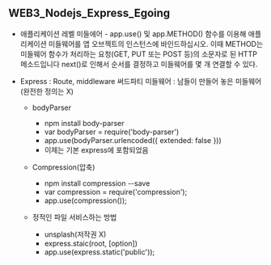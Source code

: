 ## WEB3_Nodejs_Express_Egoing

- 애플리케이션 레벨 미들에어 
        - app.use() 및 app.METHOD() 함수를 이용해 애플리케이션 미들웨어를 앱 오브젝트의 인스턴스에 바인드하십시오. 이때 METHOD는 미들웨어 함수가 처리하는 요청(GET, PUT 또는 POST 등)의 소문자로 된 HTTP 메소드입니다
        next()로 인해서 순서를 결정하고 미들웨어를 몇 개 연결할 수 있다.
        
- Express : Route, middleware 
    써드파티 미들웨어 : 남들이 만들어 놓은 미들웨어 (완전한 정의는 X)  


    - bodyParser
        - npm install body-parser
        - var bodyParser = require('body-parser')
        - app.use(bodyParser.urlencoded({ extended: false }))
        - 이제는 기본 express에 포함되었음 

    - Compression(압축)
        - npm install compression --save
        - var compression = require('compression');
        - app.use(compression());

    - 정적인 파일 서비스하는 방법 
        - unsplash(저작권 X)
        - express.staic(root, [option])
        - app.use(express.static('public'));
